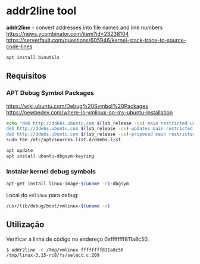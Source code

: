 # addr2line tool

**addr2line** - convert addresses into file names and line numbers  
https://news.ycombinator.com/item?id=23238104  
https://serverfault.com/questions/605946/kernel-stack-trace-to-source-code-lines

```bash
apt install binutils
```

## Requisitos
### APT Debug Symbol Packages  
https://wiki.ubuntu.com/Debug%20Symbol%20Packages  
https://newbedev.com/where-is-vmlinux-on-my-ubuntu-installation

```bash
echo "deb http://ddebs.ubuntu.com $(lsb_release -cs) main restricted universe multiverse
deb http://ddebs.ubuntu.com $(lsb_release -cs)-updates main restricted universe multiverse
deb http://ddebs.ubuntu.com $(lsb_release -cs)-proposed main restricted universe multiverse" | \
sudo tee /etc/apt/sources.list.d/ddebs.list

apt update
apt install ubuntu-dbgsym-keyring
```

### Instalar kernel debug symbols

```bash
apt-get install linux-image-$(uname -r)-dbgsym
```

Local do `vmlinux` para debug:
```bash
/usr/lib/debug/boot/vmlinux-$(uname -r)
```

## Utilização
Verificar a linha de código no endereço 0xffffffff811a8c50.
```bash
$ addr2line -e /tmp/vmlinux ffffffff811a8c50
/tmp/linux-3.15-rc8/fs/select.c:209
```
